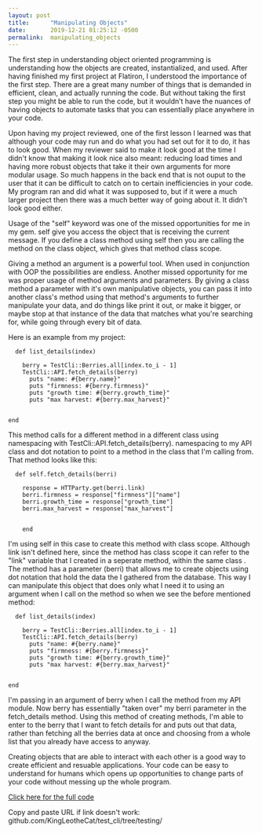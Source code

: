 ```yaml
---
layout: post
title:      "Manipulating Objects"
date:       2019-12-21 01:25:12 -0500
permalink:  manipulating_objects
---
```



The first step in understanding object oriented programming is understanding how the objects are created, instantialized, and used. After having finished my first project at Flatiron, I understood the importance of the first step. There are a great many number of things that is demanded in efficient, clean, and actually running the code. But without taking the first step you might be able to run the code, but it wouldn’t have the nuances of having objects to automate tasks that you can essentially place anywhere in your code.

Upon having my project reviewed, one of the first lesson I learned was that although your code may run and do what you had set out for it to do, it has to look good. When my reviewer said to make it look good at the time I didn't know that making it look nice also meant: reducing load times and having more robust objects that take it their own arguments for more modular usage. So much happens in the back end that is not ouput to the user that it can be difficult to catch on to certain inefficiencies in your code. My program ran and did what it was supposed to, but if it were a much larger project then there was a much better way of going about it. It didn't look good either.

Usage of the "self" keyword was one of the missed opportunities for me in my gem. self give you access the object that is receiving the current message. If you define a class method using self then you are calling the method on the class object, which gives that method class scope.

Giving a method an argument is a powerful tool. When used in conjunction with OOP the possibilities are endless. Another missed opportunity for me was proper usage of method arguments and parameters. By giving a class method a parameter with it's own manipulative objects, you can pass it into another class's method using that method's arguments to further manipulate your data, and do things like print it out, or make it bigger, or maybe stop at that instance of the data that matches what you're searching for, while going through every bit of data. 

Here is an example from my project:




```
  def list_details(index)
    
    berry = TestCli::Berries.all[index.to_i - 1]
    TestCli::API.fetch_details(berry)
      puts "name: #{berry.name}"
      puts "firmness: #{berry.firmness}"
      puts "growth time: #{berry.growth_time}"
      puts "max harvest: #{berry.max_harvest}"
  
    
end
```


This method calls for a different method in a different class using namespacing with TestCli::API.fetch_details(berry). namespacing to my API class and dot notation to point to a method in the class that I'm calling from. That method looks like this:


```
  def self.fetch_details(berri)
    
    response = HTTParty.get(berri.link)
    berri.firmness = response["firmness"]["name"]
    berri.growth_time = response["growth_time"]
    berri.max_harvest = response["max_harvest"]
    
      
    end
```

I'm using self in this case to create this method with class scope. Although link isn't defined here, since the method has class scope it can refer to the "link" variable that I created in a seperate method, within the same class . The method has a parameter (berri) that allows me to create objects using dot notation that hold the data the I gathered from the database. This way I can manipulate this object that does only what I need it to using an argument when I call on the method so when we see the before mentioned method:


```
  def list_details(index)
    
    berry = TestCli::Berries.all[index.to_i - 1]
    TestCli::API.fetch_details(berry)
      puts "name: #{berry.name}"
      puts "firmness: #{berry.firmness}"
      puts "growth time: #{berry.growth_time}"
      puts "max harvest: #{berry.max_harvest}"
  
    
end
```

I'm passing in an argument of berry when I call the method from my API module. Now berry has essentially "taken over" my berri parameter in the fetch_details method. Using this method of creating methods, I'm able to enter to the berry that I want to fetch details for and puts out that data, rather than fetching all the berries data at once and choosing from a whole list that you already have access to anyway. 

Creating objects that are able to interact with each other is a good way to create efficient and resuable applications. Your code can be easy to understand for humans which opens up opportunities to change parts of your code without messing up the whole program. 

[Click here for the full code](https://github.com/KingLeotheCat/test_cli/tree/testing)


Copy and paste URL if link doesn't work:  github.com/KingLeotheCat/test_cli/tree/testing/  




